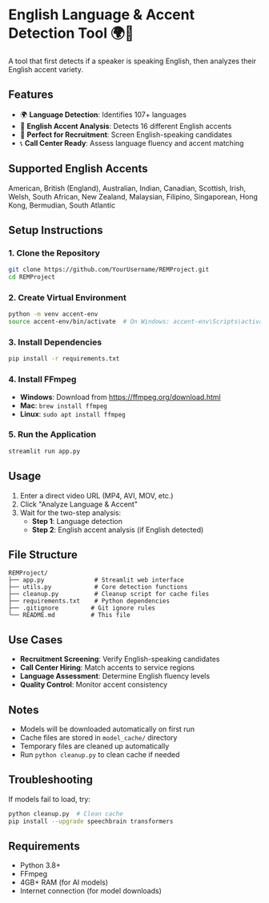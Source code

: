 # English Language & Accent Detection Tool 🌍🎯

A tool that first detects if a speaker is speaking English, then analyzes their English accent variety.

## Features

- 🌍 **Language Detection**: Identifies 107+ languages
- 🎯 **English Accent Analysis**: Detects 16 different English accents
- 👔 **Perfect for Recruitment**: Screen English-speaking candidates
- 📞 **Call Center Ready**: Assess language fluency and accent matching

## Supported English Accents

American, British (England), Australian, Indian, Canadian, Scottish, Irish, Welsh, South African, New Zealand, Malaysian, Filipino, Singaporean, Hong Kong, Bermudian, South Atlantic

## Setup Instructions

### 1. Clone the Repository
```bash
git clone https://github.com/YourUsername/REMProject.git
cd REMProject
```

### 2. Create Virtual Environment
```bash
python -m venv accent-env
source accent-env/bin/activate  # On Windows: accent-env\Scripts\activate
```

### 3. Install Dependencies
```bash
pip install -r requirements.txt
```

### 4. Install FFmpeg
- **Windows**: Download from https://ffmpeg.org/download.html
- **Mac**: `brew install ffmpeg`
- **Linux**: `sudo apt install ffmpeg`

### 5. Run the Application
```bash
streamlit run app.py
```

## Usage

1. Enter a direct video URL (MP4, AVI, MOV, etc.)
2. Click "Analyze Language & Accent"
3. Wait for the two-step analysis:
   - **Step 1**: Language detection
   - **Step 2**: English accent analysis (if English detected)

## File Structure

```
REMProject/
├── app.py              # Streamlit web interface
├── utils.py            # Core detection functions
├── cleanup.py          # Cleanup script for cache files
├── requirements.txt    # Python dependencies
├── .gitignore         # Git ignore rules
└── README.md          # This file
```

## Use Cases

- **Recruitment Screening**: Verify English-speaking candidates
- **Call Center Hiring**: Match accents to service regions  
- **Language Assessment**: Determine English fluency levels
- **Quality Control**: Monitor accent consistency

## Notes

- Models will be downloaded automatically on first run
- Cache files are stored in `model_cache/` directory
- Temporary files are cleaned up automatically
- Run `python cleanup.py` to clean cache if needed

## Troubleshooting

If models fail to load, try:
```bash
python cleanup.py  # Clean cache
pip install --upgrade speechbrain transformers
```

## Requirements

- Python 3.8+
- FFmpeg
- 4GB+ RAM (for AI models)
- Internet connection (for model downloads)